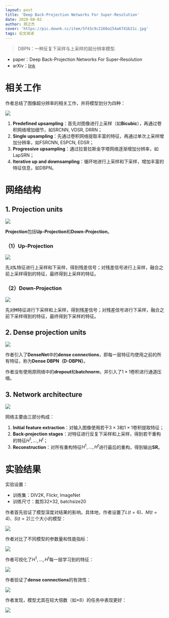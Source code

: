 ```yaml
---
layout: post
title: 'Deep Back-Projection Networks For Super-Resolution'
date: 2020-08-02
author: 郑之杰
cover: 'https://pic.downk.cc/item/5f43c9c2160a154a6741b21c.jpg'
tags: 论文阅读
---
```


> DBPN：一种反复下采样与上采样的超分辨率模型.

- paper：Deep Back-Projection Networks For Super-Resolution
- arXiv：[link](https://arxiv.org/abs/1803.02735)

# 相关工作
作者总结了图像超分辨率的相关工作，并将模型划分为四种：

![](https://pic.downk.cc/item/5f43c9ae160a154a6741a280.jpg)

1. **Predefined upsampling**：首先对图像进行上采样（如**Bicubic**），再通过卷积网络增加细节，如SRCNN, VDSR, DRRN；
2. **Single upsampling**：先通过卷积网络提取丰富的特征，再通过单次上采样增加分辨率，如FSRCNN, ESPCN, EDSR；
3. **Progressive upsampling**：通过拉普拉斯金字塔网络逐渐增加分辨率，如LapSRN；
4. **Iterative up and downsampling**：循环地进行上采样和下采样，增加丰富的特征信息，如DBPN。

# 网络结构

## 1. Projection units

![](https://pic.downk.cc/item/5f43d04d160a154a67474cbd.jpg)

**Projection**包括**Up-Projection**和**Down-Projection**。

### （1）Up-Projection

![](https://pic.downk.cc/item/5f43d0ca160a154a6747bdc3.jpg)

先对**L**特征进行上采样和下采样，得到残差信号；对残差信号进行上采样，融合之前上采样得到的特征，最终得到上采样的特征。

### （2）Down-Projection

![](https://pic.downk.cc/item/5f43d0e0160a154a6747d2bf.jpg)

先对**H**特征进行下采样和上采样，得到残差信号；对残差信号进行下采样，融合之前下采样得到的特征，最终得到下采样的特征。

## 2. Dense projection units

![](https://pic.downk.cc/item/5f43d199160a154a674883e2.jpg)

作者引入了**DenseNet**中的**dense connections**，即每一层特征均使用之前的所有特征，称为**Dense DBPN（D-DBPN）**。

作者没有使用原网络中的**dropout**和**batchnorm**，并引入了$1×1$卷积进行通道压缩。

## 3. Network architecture

![](https://pic.downk.cc/item/5f43cec8160a154a6745e72d.jpg)

网络主要由三部分构成：
1. **Initial feature extraction**：对输入图像使用若干$3×3$和$1×1$卷积提取特征；
2. **Back-projection stages**：对特征进行反复下采样和上采样，得到若干重构的特征$H^1,...,H^t$；
3. **Reconstruction**：对所有重构特征$H^1,...,H^t$进行最后的重构，得到输出**SR**。

# 实验结果
实验设置：
- 训练集：DIV2K, Flickr, ImageNet
- 训练尺寸：裁剪32×32, batchsize20

作者首先验证了模型深度对结果的影响。具体地，作者设置了$L(t=6)$、$M(t=4)$、$S(t=2)$三个大小的模型：

![](https://pic.downk.cc/item/5f43d3be160a154a674a8908.jpg)

作者对比了不同模型的参数量和性能指标：

![](https://pic.downk.cc/item/5f43d421160a154a674ae190.jpg)

作者可视化了$H^1,...,H^t$每一层学习到的特征：

![](https://pic.downk.cc/item/5f43d484160a154a674b3d62.jpg)

作者验证了**dense connections**的有效性：

![](https://pic.downk.cc/item/5f43d4b0160a154a674b6763.jpg)

作者发现，模型尤其在较大倍数（如$×8$）的任务中表现更好：

![](https://pic.downk.cc/item/5f43d4fb160a154a674bb380.jpg)